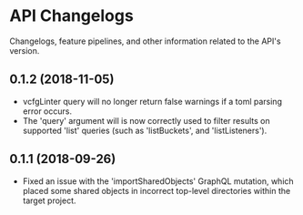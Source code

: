 # API Changelogs

Changelogs, feature pipelines, and other information related to the API's 
version.

## 0.1.2 (2018-11-05)
- vcfgLinter query will no longer return false warnings if a toml parsing error occurs.
- The 'query' argument will is now correctly used to filter results on supported 'list' queries (such as 'listBuckets', and 'listListeners').

## 0.1.1 (2018-09-26)
- Fixed an issue with the 'importSharedObjects' GraphQL mutation, which placed some shared objects in incorrect top-level directories within the target project.